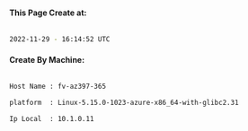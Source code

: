 
   
#### This Page Create at:

```bash

2022-11-29 - 16:14:52 UTC

```

#### Create By Machine:

```bash

Host Name : fv-az397-365

platform  : Linux-5.15.0-1023-azure-x86_64-with-glibc2.31

Ip Local  : 10.1.0.11

```


